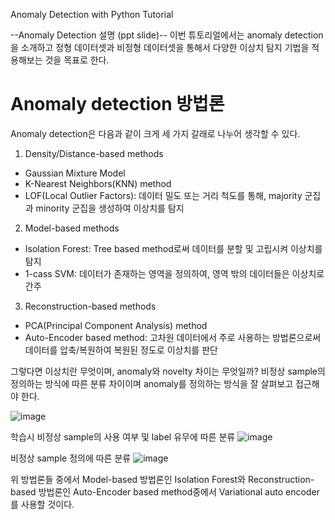 Anomaly Detection with Python Tutorial

--Anomaly Detection 설명 (ppt slide)--
이번 튜토리얼에서는 anomaly detection을 소개하고 정형 데이터셋과 비정형 데이터셋을 통해서 다양한 이상치 탐지 기법을 적용해보는 것을 목표로 한다.

# Anomaly detection 방법론
Anomaly detection은 다음과 같이 크게 세 가지 갈래로 나누어 생각할 수 있다.

1. Density/Distance-based methods
  * Gaussian Mixture Model
  * K-Nearest Neighbors(KNN) method
  * LOF(Local Outlier Factors): 데이터 밀도 또는 거리 척도를 통해, majority 군집과 minority 군집을 생성하여 이상치를 탐지

2. Model-based methods
  * Isolation Forest: Tree based method로써 데이터를 분할 및 고립시켜 이상치를 탐지
  * 1-cass SVM: 데이터가 존재하는 영역을 정의하여, 영역 밖의 데이터들은 이상치로 간주

3. Reconstruction-based methods
  * PCA(Principal Component Analysis) method
  * Auto-Encoder based method: 고차원 데이터에서 주로 사용하는 방법론으로써 데이터를 압축/복원하여 복원된 정도로 이상치를 판단


그렇다면 이상치란 무엇이며, anomaly와 novelty 차이는 무엇일까?
비정상 sample의 정의하는 방식에 따른 분류 차이이며 anomaly를 정의하는 방식을 잘 살펴보고 접근해야 한다.

![image](https://user-images.githubusercontent.com/115562646/202421720-309a11b5-dcb4-4be6-839d-46a895a3f5a2.png)

학습시 비정상 sample의 사용 여부 및 label 유무에 따른 분류
![image](https://user-images.githubusercontent.com/115562646/202421786-fee8b044-9838-4524-8272-6fa6ed53a888.png)

비정상 sample 정의에 따른 분류
![image](https://user-images.githubusercontent.com/115562646/202421804-9384d645-4cc9-447e-a2a2-972763d96432.png)



위 방법론들 중에서 Model-based 방법론인 Isolation Forest와 Reconstruction-based 방법론인 Auto-Encoder based method중에서 Variational auto encoder를 사용할 것이다.


